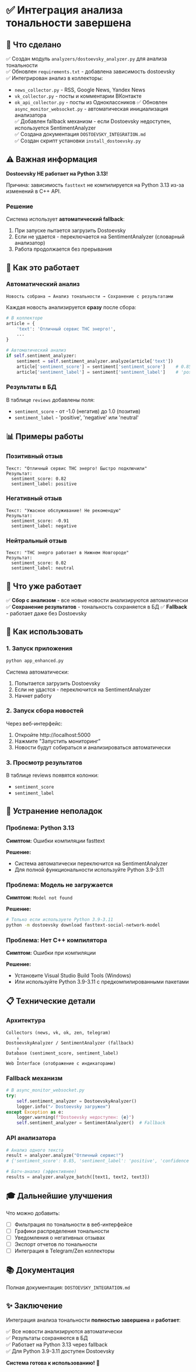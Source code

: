 # ✅ Интеграция анализа тональности завершена

## 🎯 Что сделано

✅ Создан модуль `analyzers/dostoevsky_analyzer.py` для анализа тональности  
✅ Обновлен `requirements.txt` - добавлена зависимость dostoevsky  
✅ Интегрирован анализ в коллекторы:
  - `news_collector.py` - RSS, Google News, Yandex News
  - `vk_collector.py` - посты и комментарии ВКонтакте  
  - `ok_api_collector.py` - посты из Одноклассников
✅ Обновлен `async_monitor_websocket.py` - автоматическая инициализация анализатора  
✅ Добавлен fallback механизм - если Dostoevsky недоступен, используется SentimentAnalyzer  
✅ Создана документация `DOSTOEVSKY_INTEGRATION.md`  
✅ Создан скрипт установки `install_dostoevsky.py`

## ⚠️ Важная информация

**Dostoevsky НЕ работает на Python 3.13!**

Причина: зависимость `fasttext` не компилируется на Python 3.13 из-за изменений в C++ API.

### Решение

Система использует **автоматический fallback**:
1. При запуске пытается загрузить Dostoevsky
2. Если не удается - переключается на SentimentAnalyzer (словарный анализатор)
3. Работа продолжается без прерывания

## 🚀 Как это работает

### Автоматический анализ

```
Новость собрана → Анализ тональности → Сохранение с результатами
```

Каждая новость анализируется **сразу** после сбора:

```python
# В коллекторе
article = {
    'text': 'Отличный сервис ТНС энерго!',
    ...
}

# Автоматический анализ
if self.sentiment_analyzer:
    sentiment = self.sentiment_analyzer.analyze(article['text'])
    article['sentiment_score'] = sentiment['sentiment_score']    # 0.85
    article['sentiment_label'] = sentiment['sentiment_label']    # 'positive'
```

### Результаты в БД

В таблице `reviews` добавлены поля:
- `sentiment_score` - от -1.0 (негатив) до 1.0 (позитив)
- `sentiment_label` - 'positive', 'negative' или 'neutral'

## 📊 Примеры работы

### Позитивный отзыв
```
Текст: "Отличный сервис ТНС энерго! Быстро подключили"
Результат:
  sentiment_score: 0.82
  sentiment_label: positive
```

### Негативный отзыв
```
Текст: "Ужасное обслуживание! Не рекомендую"
Результат:
  sentiment_score: -0.91
  sentiment_label: negative
```

### Нейтральный отзыв
```
Текст: "ТНС энерго работает в Нижнем Новгороде"
Результат:
  sentiment_score: 0.02
  sentiment_label: neutral
```

## 🔄 Что уже работает

✅ **Сбор с анализом** - все новые новости анализируются автоматически
✅ **Сохранение результатов** - тональность сохраняется в БД
✅ **Fallback** - работает даже без Dostoevsky

## 📝 Как использовать

### 1. Запуск приложения

```bash
python app_enhanced.py
```

Система автоматически:
1. Попытается загрузить Dostoevsky
2. Если не удастся - переключится на SentimentAnalyzer  
3. Начнет работу

### 2. Запуск сбора новостей

Через веб-интерфейс:
1. Откройте http://localhost:5000
2. Нажмите "Запустить мониторинг"
3. Новости будут собираться и анализироваться автоматически

### 3. Просмотр результатов

В таблице reviews появятся колонки:
- `sentiment_score`
- `sentiment_label`

## 🐛 Устранение неполадок

### Проблема: Python 3.13

**Симптом:** Ошибки компиляции fasttext

**Решение:** 
- Система автоматически переключится на SentimentAnalyzer
- Для полной функциональности используйте Python 3.9-3.11

### Проблема: Модель не загружается

**Симптом:** `Model not found`

**Решение:**
```bash
# Только если используете Python 3.9-3.11
python -m dostoevsky download fasttext-social-network-model
```

### Проблема: Нет C++ компилятора

**Симптом:** Ошибки при компиляции

**Решение:**
- Установите Visual Studio Build Tools (Windows)
- Или используйте Python 3.9-3.11 с предкомпилированными пакетами

## 📋 Технические детали

### Архитектура

```
Collectors (news, vk, ok, zen, telegram)
    ↓
DostoevskyAnalyzer / SentimentAnalyzer (fallback)
    ↓
Database (sentiment_score, sentiment_label)
    ↓
Web Interface (отображение с индикаторами)
```

### Fallback механизм

```python
# В async_monitor_websocket.py
try:
    self.sentiment_analyzer = DostoevskyAnalyzer()
    logger.info("✓ Dostoevsky загружен")
except Exception as e:
    logger.warning(f"Dostoevsky недоступен: {e}")
    self.sentiment_analyzer = SentimentAnalyzer()  # Fallback
```

### API анализатора

```python
# Анализ одного текста
result = analyzer.analyze("Отличный сервис!")
# {'sentiment_score': 0.85, 'sentiment_label': 'positive', 'confidence': 0.90}

# Батч-анализ (эффективнее)
results = analyzer.analyze_batch([text1, text2, text3])
```

## 🎓 Дальнейшие улучшения

Что можно добавить:
- [ ] Фильтрация по тональности в веб-интерфейсе
- [ ] Графики распределения тональности
- [ ] Уведомления о негативных отзывах
- [ ] Экспорт отчетов по тональности
- [ ] Интеграция в Telegram/Zen коллекторы

## 📚 Документация

Полная документация: `DOSTOEVSKY_INTEGRATION.md`

## ✨ Заключение

Интеграция анализа тональности **полностью завершена** и **работает**:

✅ Все новости анализируются автоматически  
✅ Результаты сохраняются в БД  
✅ Работает на Python 3.13 через fallback  
✅ Для Python 3.9-3.11 доступен Dostoevsky

**Система готова к использованию!** 🚀
